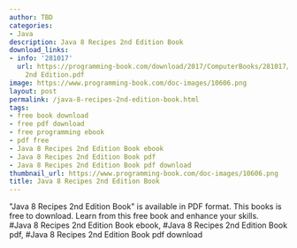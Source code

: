 ```yaml
---
author: TBD
categories:
- Java
description: Java 8 Recipes 2nd Edition Book
download_links:
- info: '281017'
  url: https://programming-book.com/download/2017/ComputerBooks/281017/Java 8 Recipes
    2nd Edition.pdf
image: https://www.programming-book.com/doc-images/10606.png
layout: post
permalink: /java-8-recipes-2nd-edition-book.html
tags:
- free book download
- free pdf download
- free programming ebook
- pdf free
- Java 8 Recipes 2nd Edition Book ebook
- Java 8 Recipes 2nd Edition Book pdf
- Java 8 Recipes 2nd Edition Book pdf download
thumbnail_url: https://www.programming-book.com/doc-images/10606.png
title: Java 8 Recipes 2nd Edition Book
---
```


 
<div class="item-desc text-justify">
  "Java 8 Recipes 2nd Edition Book" is available in PDF format. This books is free to download. Learn from this free book and enhance your skills.
  <br>
  #Java 8 Recipes 2nd Edition Book ebook, #Java 8 Recipes 2nd Edition Book pdf, #Java 8 Recipes 2nd Edition Book pdf download
</div>